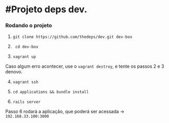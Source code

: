 #Projeto deps dev.
===


### Rodando o projeto

1. ```git clone https://github.com/thedeps/dev.git dev-box```

2. ``` cd dev-box```

3. ``` vagrant up ```

Caso algum erro acontecer, use o ```vagrant destroy```, e tente os passos 2 e 3 denovo.

4. ``` vagrant ssh ```


5. ``` cd applications && bundle install ```

6. ``` rails server ```

Passo 6 rodará a aplicação, que poderá ser acessada -> ```192.168.33.100:3000```